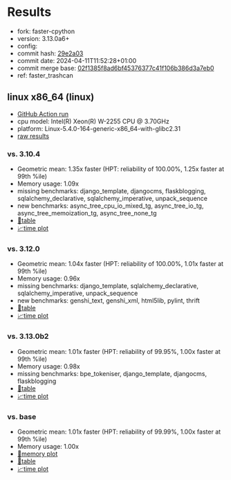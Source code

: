 # Results

- fork: faster-cpython
- version: 3.13.0a6+
- config: 
- commit hash: [29e2a03](https://github.com/faster%2dcpython/cpython/commit/29e2a03)
- commit date: 2024-04-11T11:52:28+01:00
- commit merge base: [02f1385f8ad6bf45376377c41f106b386d3a7eb0](https://github.com/faster%2dcpython/cpython/commit/02f1385f8ad6bf45376377c41f106b386d3a7eb0)
- ref: faster_trashcan

## linux x86_64 (linux)

- [GitHub Action run](https://github.com/faster-cpython/benchmarking/actions/runs/8645603762)
- cpu model: Intel(R) Xeon(R) W-2255 CPU @ 3.70GHz
- platform: Linux-5.4.0-164-generic-x86_64-with-glibc2.31
- [raw results](bm-20240411-linux-x86_64-faster%252dcpython-faster_trashcan-3.13.0a6%2B-29e2a03.json)

### vs. 3.10.4

- Geometric mean: 1.35x faster (HPT: reliability of 100.00%, 1.25x faster at 99th %ile)
- Memory usage: 1.09x
- missing benchmarks: django_template, djangocms, flaskblogging, sqlalchemy_declarative, sqlalchemy_imperative, unpack_sequence
- new benchmarks: async_tree_cpu_io_mixed_tg, async_tree_io_tg, async_tree_memoization_tg, async_tree_none_tg
- [📄table](bm-20240411-linux-x86_64-faster%252dcpython-faster_trashcan-3.13.0a6%2B-29e2a03-vs-3.10.4.md)
- [📈time plot](bm-20240411-linux-x86_64-faster%252dcpython-faster_trashcan-3.13.0a6%2B-29e2a03-vs-3.10.4.svg)

### vs. 3.12.0

- Geometric mean: 1.04x faster (HPT: reliability of 100.00%, 1.01x faster at 99th %ile)
- Memory usage: 0.96x
- missing benchmarks: django_template, sqlalchemy_declarative, sqlalchemy_imperative, unpack_sequence
- new benchmarks: genshi_text, genshi_xml, html5lib, pylint, thrift
- [📄table](bm-20240411-linux-x86_64-faster%252dcpython-faster_trashcan-3.13.0a6%2B-29e2a03-vs-3.12.0.md)
- [📈time plot](bm-20240411-linux-x86_64-faster%252dcpython-faster_trashcan-3.13.0a6%2B-29e2a03-vs-3.12.0.svg)

### vs. 3.13.0b2

- Geometric mean: 1.01x faster (HPT: reliability of 99.95%, 1.00x faster at 99th %ile)
- Memory usage: 0.98x
- missing benchmarks: bpe_tokeniser, django_template, djangocms, flaskblogging
- [📄table](bm-20240411-linux-x86_64-faster%252dcpython-faster_trashcan-3.13.0a6%2B-29e2a03-vs-3.13.0b2.md)
- [📈time plot](bm-20240411-linux-x86_64-faster%252dcpython-faster_trashcan-3.13.0a6%2B-29e2a03-vs-3.13.0b2.svg)

### vs. base

- Geometric mean: 1.01x faster (HPT: reliability of 99.99%, 1.00x faster at 99th %ile)
- Memory usage: 1.00x
- [🧠memory plot](bm-20240411-linux-x86_64-faster%252dcpython-faster_trashcan-3.13.0a6%2B-29e2a03-vs-base-mem.svg)
- [📄table](bm-20240411-linux-x86_64-faster%252dcpython-faster_trashcan-3.13.0a6%2B-29e2a03-vs-base.md)
- [📈time plot](bm-20240411-linux-x86_64-faster%252dcpython-faster_trashcan-3.13.0a6%2B-29e2a03-vs-base.svg)

